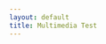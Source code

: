 ```yaml
---
layout: default
title: Multimedia Test
---
```

<script>
	$.ajax({
		headers: { 'X-Auth-Token': 'bf0513ea0ba6457fb4ae6d380cca8365' },
		url: '//api.football-data.org/v1/competitions/430/teams',
		dataType: 'json',
		type: 'GET',
	}).done(function(response) {
		console.log(response);
		var tr = '';
		$.each(response.teams, function(index, item) {
			$('team_logos').prepend('<img src="response.teams[index].cresturl"/>');
		});
		$('#football_data').append(tr);
	});
</script>

<div id="team_logos"></div>
